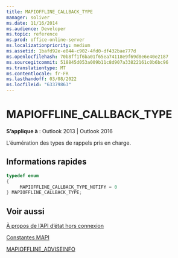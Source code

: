 ```yaml
---
title: MAPIOFFLINE_CALLBACK_TYPE
manager: soliver
ms.date: 11/16/2014
ms.audience: Developer
ms.topic: reference
ms.prod: office-online-server
ms.localizationpriority: medium
ms.assetid: 1bafd92e-e044-c902-4fd0-df432bae777d
ms.openlocfilehash: 70b8ff1f6ba01f65ea74118e9f69d8e6e40e2187
ms.sourcegitcommit: 518845d053a009b11c8d907a33822161c0b6bc96
ms.translationtype: MT
ms.contentlocale: fr-FR
ms.lasthandoff: 03/08/2022
ms.locfileid: "63379863"
---
```

# <a name="mapioffline_callback_type"></a>MAPIOFFLINE_CALLBACK_TYPE

  
  
**S’applique à** : Outlook 2013 | Outlook 2016 
  
L’éumération des types de rappels pris en charge.
  
## <a name="quick-info"></a>Informations rapides

```cpp
typedef enum  
{  
     MAPIOFFLINE_CALLBACK_TYPE_NOTIFY = 0 
} MAPIOFFLINE_CALLBACK_TYPE;  

```

## <a name="see-also"></a>Voir aussi



[À propos de l’API d’état hors connexion](about-the-offline-state-api.md)
  
[Constantes MAPI](mapi-constants.md)
  
[MAPIOFFLINE_ADVISEINFO](mapioffline_adviseinfo.md)

